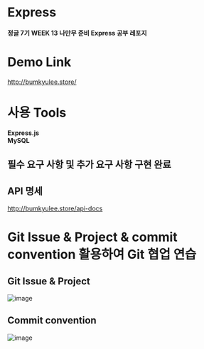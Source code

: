 # Express
__정글 7기 WEEK 13 나만무 준비 Express 공부 레포지__   

# Demo Link
http://bumkyulee.store/   

# 사용 Tools 
__Express.js__     
__MySQL__

## 필수 요구 사항 및 추가 요구 사항 구현 완료
## API 명세
http://bumkyulee.store/api-docs

# Git Issue & Project & commit convention 활용하여 Git 협업 연습
## Git Issue & Project
  
![image](https://github.com/uuuuj/Express/assets/105343092/21be6d41-b550-4c18-8925-cc4fb7694d53)

## Commit convention
  
![image](https://github.com/uuuuj/Express/assets/105343092/1d946184-dfbb-47b3-b774-db33ab91afc4)

